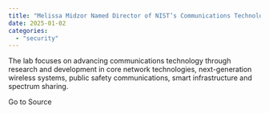 ```yaml
---
title: "Melissa Midzor Named Director of NIST’s Communications Technology Laboratory"
date: 2025-01-02
categories: 
  - "security"
---
```


The lab focuses on advancing communications technology through research and development in core network technologies, next-generation wireless systems, public safety communications, smart infrastructure and spectrum sharing.

Go to Source
